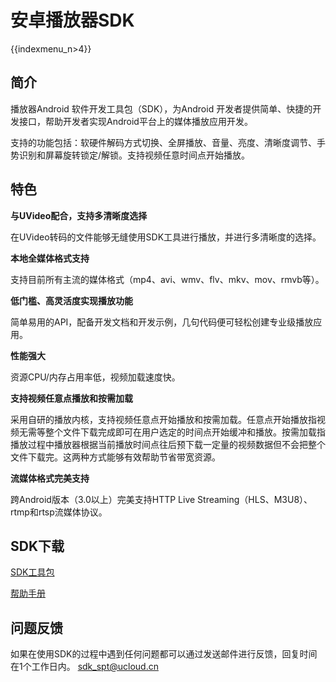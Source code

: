 # 安卓播放器SDK

{{indexmenu_n>4}}

## 简介

播放器Android 软件开发工具包（SDK），为Android
开发者提供简单、快捷的开发接口，帮助开发者实现Android平台上的媒体播放应用开发。

支持的功能包括：软硬件解码方式切换、全屏播放、音量、亮度、清晰度调节、手势识别和屏幕旋转锁定/解锁。支持视频任意时间点开始播放。

## 特色

**与UVideo配合，支持多清晰度选择**

在UVideo转码的文件能够无缝使用SDK工具进行播放，并进行多清晰度的选择。

**本地全媒体格式支持**

支持目前所有主流的媒体格式（mp4、avi、wmv、flv、mkv、mov、rmvb等）。

**低门槛、高灵活度实现播放功能**

简单易用的API，配备开发文档和开发示例，几句代码便可轻松创建专业级播放应用。

**性能强大**

资源CPU/内存占用率低，视频加载速度快。

**支持视频任意点播放和按需加载**

采用自研的播放内核，支持视频任意点开始播放和按需加载。任意点开始播放指视频无需等整个文件下载完成即可在用户选定的时间点开始缓冲和播放。按需加载指播放过程中播放器根据当前播放时间点往后预下载一定量的视频数据但不会把整个文件下载完。这两种方式能够有效帮助节省带宽资源。

**流媒体格式完美支持**

跨Android版本（3.0以上）完美支持HTTP Live Streaming（HLS、M3U8）、rtmp和rtsp流媒体协议。

## SDK下载

[SDK工具包](http://product-tools.ufile.ucloud.com.cn/UVideo/UVdieo-Player-Android.zip)

[帮助手册](http://product-tools.ufile.ucloud.com.cn/UVideo/UVdieo-播放器Android%20SDK参考文档_v1.5.pdf)

## 问题反馈

如果在使用SDK的过程中遇到任何问题都可以通过发送邮件进行反馈，回复时间在1个工作日内。 <sdk_spt@ucloud.cn>
